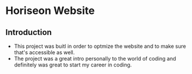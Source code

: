 # Horiseon Website

## Introduction

- This project was buitl in order to optmize the website and to make sure that's accessible as well. 
- The project was a great intro personally to the world of coding and definitely was great to start my career in coding. 


